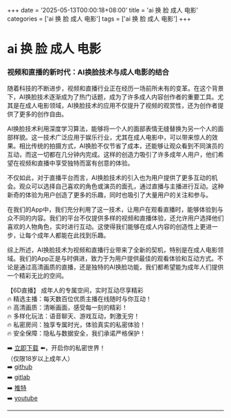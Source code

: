 +++
date = '2025-05-13T00:00:18+08:00'
title = 'ai 换 脸 成人 电影'
categories = ['ai 换 脸 成人 电影']
tags = ['ai 换 脸 成人 电影']
+++

# ai 换 脸 成人 电影

### 视频和直播的新时代：AI换脸技术与成人电影的结合

随着科技的不断进步，视频和直播行业正在经历一场前所未有的变革。在这个背景下，AI换脸技术逐渐成为了热门话题，成为了许多成人内容创作者的重要工具。尤其是在成人电影领域，AI换脸技术的应用不仅提升了视频的观赏性，还为创作者提供了更多的创作自由。

AI换脸技术利用深度学习算法，能够将一个人的面部表情无缝替换为另一个人的面部样貌。这一技术广泛应用于娱乐行业，尤其在成人电影中，可以带来惊人的效果。相比传统的拍摄方式，AI换脸不仅节省了成本，还能够让观众看到不同演员的互动，而这一切都在几分钟内完成。这样的创造力吸引了许多成年人用户，他们希望在视频和直播中享受独特而富有创意的体验。

不仅如此，对于直播平台而言，AI换脸技术的引入也为用户提供了更多互动的机会。观众可以选择自己喜欢的角色或演员的面孔，通过直播与主播进行互动。这种新奇的体验为用户创造了更多的乐趣，同时也吸引了大量用户的关注和参与。

在我们的App中，我们充分利用了这一技术，让用户在观看直播时，能够体验到与众不同的内容。我们的平台不仅提供多样的视频和直播体验，还允许用户选择他们喜欢的人物角色，实时进行互动。这使得我们能够在成人内容的创造性上更进一步，让每个成年人都能在此找到乐趣。

综上所述，AI换脸技术为视频和直播行业带来了全新的契机，特别是在成人电影领域。我们的App正是与时俱进，致力于为用户提供最佳的观看体验和互动方式。不论是通过高清画质的直播，还是独特的AI换脸功能，我们都希望能为成年人们提供一个精彩无比的空间。

【6D直播】
成年人的专属空间，实时互动尽享精彩  
🔥 精选主播：每天数百位优质主播在线随时与你互动！  
🔥 高清画质：清晰画面，感受每一刻的精彩！  
🔥 多样化玩法：语音聊天、游戏互动，刺激无穷！  
🔥 私密房间：独享专属时光，体验真实的私密体验！  
🔥 安全保障：隐私与数据安全，我们承诺严格保护！

➡️ [立即下载](https://down123.s3.ap-east-1.amazonaws.com/index.html?channelCode=blog) ⬅️，开启你的私密世界！  
（仅限18岁以上成年人）  
➡️ [github](https://aldult-live.github.io/)  
➡️ [gitlab](https://seo-09598d.gitlab.io/)  
➡️ [推特](https://x.com/wegame33)  
➡️ [youtube](https://www.youtube.com/@6Dlive)  

---
